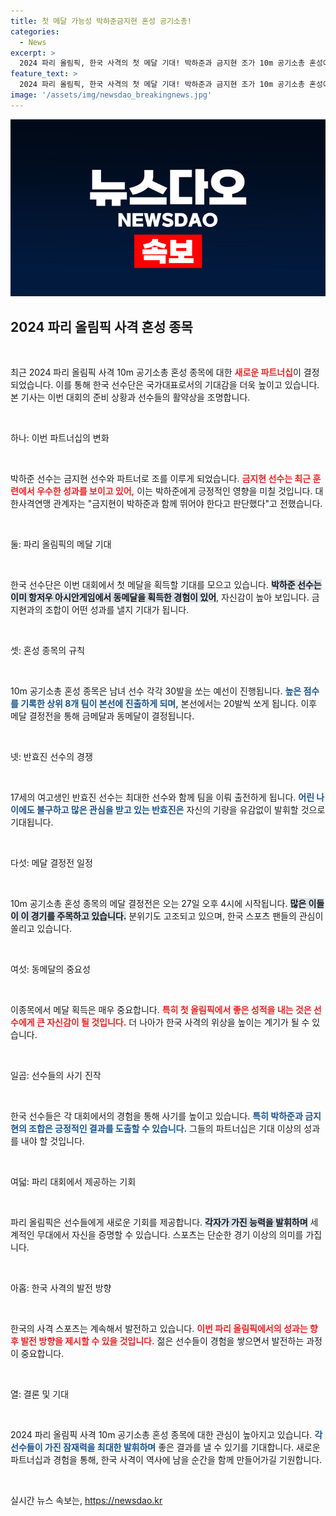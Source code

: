 ```yaml
---
title: 첫 메달 가능성 박하준금지현 혼성 공기소총!
categories:
  - News
excerpt: >
  2024 파리 올림픽, 한국 사격의 첫 메달 기대! 박하준과 금지현 조가 10m 공기소총 혼성에서 금메달 도전. 반효진은 최대한과 함께 출전, 이목 집중!
feature_text: >
  2024 파리 올림픽, 한국 사격의 첫 메달 기대! 박하준과 금지현 조가 10m 공기소총 혼성에서 금메달 도전. 반효진은 최대한과 함께 출전, 이목 집중!
image: '/assets/img/newsdao_breakingnews.jpg'
---
```


<p><img src="/assets/img/newsdao_breakingnews.jpg" alt="ontimetimes 속보" /></p>

<h2 data-ke-size="size26">2024 파리 올림픽 사격 혼성 종목</h2>

<p data-ke-size="size16">&nbsp;</p>

<p>최근 2024 파리 올림픽 사격 10m 공기소총 혼성 종목에 대한 <b><span style="color: #ee2323;">새로운 파트너십</span></b>이 결정되었습니다. 이를 통해 한국 선수단은 국가대표로서의 기대감을 더욱 높이고 있습니다. 본 기사는 이번 대회의 준비 상황과 선수들의 활약상을 조명합니다. </p>

<p data-ke-size="size16">&nbsp;</p>

<p>하나: 이번 파트너십의 변화</p>

<p data-ke-size="size16">&nbsp;</p>

<p>박하준 선수는 금지현 선수와 파트너로 조를 이루게 되었습니다. <b><span style="color: #ee2323;">금지현 선수는 최근 훈련에서 우수한 성과를 보이고 있어,</span></b> 이는 박하준에게 긍정적인 영향을 미칠 것입니다. 대한사격연맹 관계자는 "금지현이 박하준과 함께 뛰어야 한다고 판단했다"고 전했습니다. </p>

<p data-ke-size="size16">&nbsp;</p>

<p>둘: 파리 올림픽의 메달 기대</p>

<p data-ke-size="size16">&nbsp;</p>

<p>한국 선수단은 이번 대회에서 첫 메달을 획득할 기대를 모으고 있습니다. <b><span style="background-color: #21538527;">박하준 선수는 이미 항저우 아시안게임에서 동메달을 획득한 경험이 있어</span></b>, 자신감이 높아 보입니다. 금지현과의 조합이 어떤 성과를 낼지 기대가 됩니다. </p>

<p data-ke-size="size16">&nbsp;</p>

<p>셋: 혼성 종목의 규칙</p>

<p data-ke-size="size16">&nbsp;</p>

<p>10m 공기소총 혼성 종목은 남녀 선수 각각 30발을 쏘는 예선이 진행됩니다. <b><span style="color: #1a5490;">높은 점수를 기록한 상위 8개 팀이 본선에 진출하게 되며,</span></b> 본선에서는 20발씩 쏘게 됩니다. 이후 메달 결정전을 통해 금메달과 동메달이 결정됩니다. </p>

<p data-ke-size="size16">&nbsp;</p>

<p>넷: 반효진 선수의 경쟁</p>

<p data-ke-size="size16">&nbsp;</p>

<p>17세의 여고생인 반효진 선수는 최대한 선수와 함께 팀을 이뤄 출전하게 됩니다. <b><span style="color: #1a5490;">어린 나이에도 불구하고 많은 관심을 받고 있는 반효진은</span></b> 자신의 기량을 유감없이 발휘할 것으로 기대됩니다. </p>

<p data-ke-size="size16">&nbsp;</p>

<p>다섯: 메달 결정전 일정</p>

<p data-ke-size="size16">&nbsp;</p>

<p>10m 공기소총 혼성 종목의 메달 결정전은 오는 27일 오후 4시에 시작됩니다. <b><span style="background-color: #21538527;">많은 이들이 이 경기를 주목하고 있습니다.</span></b> 분위기도 고조되고 있으며, 한국 스포츠 팬들의 관심이 쏠리고 있습니다.</p>

<p data-ke-size="size16">&nbsp;</p>

<p>여섯: 동메달의 중요성</p>

<p data-ke-size="size16">&nbsp;</p>

<p>이종목에서 메달 획득은 매우 중요합니다. <b><span style="color: #ee2323;">특히 첫 올림픽에서 좋은 성적을 내는 것은 선수에게 큰 자신감이 될 것입니다.</span></b> 더 나아가 한국 사격의 위상을 높이는 계기가 될 수 있습니다. </p>

<p data-ke-size="size16">&nbsp;</p>

<p>일곱: 선수들의 사기 진작</p>

<p data-ke-size="size16">&nbsp;</p>

<p>한국 선수들은 각 대회에서의 경험을 통해 사기를 높이고 있습니다. <b><span style="color: #1a5490;">특히 박하준과 금지현의 조합은 긍정적인 결과를 도출할 수 있습니다.</span></b> 그들의 파트너십은 기대 이상의 성과를 내야 할 것입니다. </p>

<p data-ke-size="size16">&nbsp;</p>

<p>여덟: 파리 대회에서 제공하는 기회</p>

<p data-ke-size="size16">&nbsp;</p>

<p>파리 올림픽은 선수들에게 새로운 기회를 제공합니다. <b><span style="background-color: #21538527;">각자가 가진 능력을 발휘하며</span></b> 세계적인 무대에서 자신을 증명할 수 있습니다. 스포츠는 단순한 경기 이상의 의미를 가집니다. </p>

<p data-ke-size="size16">&nbsp;</p>

<p>아홉: 한국 사격의 발전 방향</p>

<p data-ke-size="size16">&nbsp;</p>

<p>한국의 사격 스포츠는 계속해서 발전하고 있습니다. <b><span style="color: #ee2323;">이번 파리 올림픽에서의 성과는 향후 발전 방향을 제시할 수 있을 것입니다.</span></b> 젊은 선수들이 경험을 쌓으면서 발전하는 과정이 중요합니다. </p>

<p data-ke-size="size16">&nbsp;</p>

<p>열: 결론 및 기대</p>

<p data-ke-size="size16">&nbsp;</p>

<p>2024 파리 올림픽 사격 10m 공기소총 혼성 종목에 대한 관심이 높아지고 있습니다. <b><span style="color: #1a5490;">각 선수들이 가진 잠재력을 최대한 발휘하며</span></b> 좋은 결과를 낼 수 있기를 기대합니다. 새로운 파트너십과 경험을 통해, 한국 사격이 역사에 남을 순간을 함께 만들어가길 기원합니다. </p>

<p data-ke-size="size16">&nbsp;</p>
실시간 뉴스 속보는, <a href="https://newsdao.kr" rel="dofollow">https://newsdao.kr</a>


